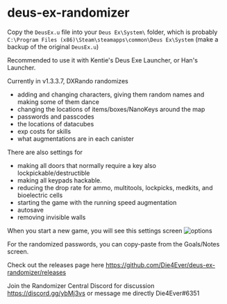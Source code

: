 # deus-ex-randomizer

Copy the `DeusEx.u` file into your `Deus Ex\System\` folder, which is probably `C:\Program Files (x86)\Steam\steamapps\common\Deus Ex\System` (make a backup of the original `DeusEx.u`)

Recommended to use it with Kentie's Deus Exe Launcher, or Han's Launcher.

Currently in v1.3.3.7, DXRando randomizes
* adding and changing characters, giving them random names and making some of them dance
* changing the locations of items/boxes/NanoKeys around the map
* passwords and passcodes
* the locations of datacubes
* exp costs for skills
* what augmentations are in each canister

There are also settings for
* making all doors that normally require a key also lockpickable/destructible
* making all keypads hackable.
* reducing the drop rate for ammo, multitools, lockpicks, medkits, and bioelectric cells
* starting the game with the running speed augmentation
* autosave
* removing invisible walls

When you start a new game, you will see this settings screen
![options](https://i.imgur.com/WpTpFio.png)

For the randomized passwords, you can copy-paste from the Goals/Notes screen.

Check out the releases page here https://github.com/Die4Ever/deus-ex-randomizer/releases

Join the Randomizer Central Discord for discussion https://discord.gg/ybMj3vs or message me directly Die4Ever#6351
